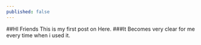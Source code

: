 ```yaml
---
published: false
---
```


##HI Friends This is my first post on Here.
###It Becomes very clear for me every time when i used it.




